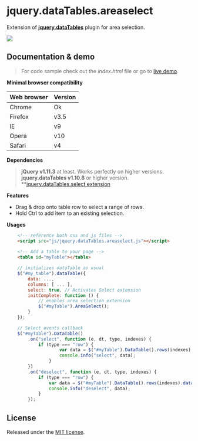# jquery.dataTables.areaselect

Extension of **[jquery.dataTables](https://www.datatables.net/)** plugin for area selection.

![](http://acuisinier.com/images/jquery.dataTables.multiselect.png)

## Documentation & demo

> For code sample check out the *index.html* file or go to [live demo](http://acuisinier.com/demo/jquery.dataTables.areaselect).
  
**Minimal browser compatibility**

Web browser|Version 
---|---
Chrome|Ok
Firefox|v3.5
IE|v9
Opera|v10
Safari|v4

**Dependencies**

> **jQuery v1.11.3** at least. Works perfectly on higher versions.  
> **jquery.dataTables v1.10.8** or higher version.
> **[jquery.dataTables.select extension](https://github.com/DataTables/Select)


**Features**

- Drag & drop onto table row to select a range of rows.
- Hold Ctrl to add item to an existing selection.
  
**Usages**

```html
	<!-- reference both css and js files -->
    <script src="js/jquery.dataTables.areaselect.js"></script>
    
	<!-- Add a table to your page -->
	<table id="myTable"></table>
 ```
 
```javascript
	// initializes dataTable as usual
	$("#my_table").dataTable({
		data: ...,
		columns: [ ... ],
		select: true, // Activates Select extension
		initComplete: function () {
			// enables area selection extension
			$("#myTable").AreaSelect();
		}
	});
```
 
```javascript
	// Select events callback
	$("#myTable").DataTable()
		.on("select", function (e, dt, type, indexes) {
			if (type === "row") {
		        	var data = $("#myTable").DataTable().rows(indexes).data()[0];
		        	console.info("select", data);
		    	}
		})
		.on("deselect", function (e, dt, type, indexes) {
			if (type === "row") {
				var data = $("#myTable").DataTable().rows(indexes).data();
				console.info("deselect", data);
			}
		});
```

## License

Released under the [MIT license](http://www.opensource.org/licenses/MIT).
